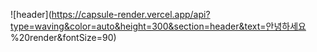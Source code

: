![header](https://capsule-render.vercel.app/api?type=waving&color=auto&height=300&section=header&text=안녕하세요 %20render&fontSize=90)
